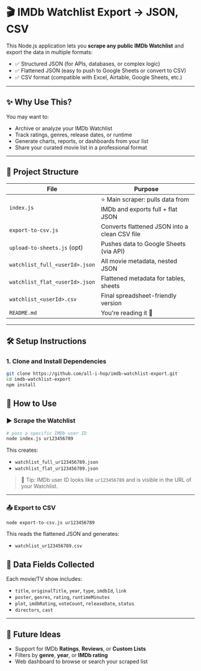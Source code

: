 # 🎬 IMDb Watchlist Export → JSON, CSV

This Node.js application lets you **scrape any public IMDb Watchlist** and export the data in multiple formats:

- ✅ Structured JSON (for APIs, databases, or complex logic)
- ✅ Flattened JSON (easy to push to Google Sheets or convert to CSV)
- ✅ CSV format (compatible with Excel, Airtable, Google Sheets, etc.)

---

## ✨ Why Use This?

You may want to:

- Archive or analyze your IMDb Watchlist
- Track ratings, genres, release dates, or runtime
- Generate charts, reports, or dashboards from your list
- Share your curated movie list in a professional format

---

## 🧱 Project Structure

| File | Purpose |
| --- | --- |
| `index.js` | ⭐ Main scraper: pulls data from IMDb and exports full + flat JSON |
| `export-to-csv.js` | Converts flattened JSON into a clean CSV file |
| `upload-to-sheets.js` (opt) | Pushes data to Google Sheets (via API) |
| `watchlist_full_<userId>.json` | All movie metadata, nested JSON |
| `watchlist_flat_<userId>.json` | Flattened metadata for tables, sheets |
| `watchlist_<userId>.csv` | Final spreadsheet-friendly version |
| `README.md` | You're reading it 🙂 |

---

## 🛠️ Setup Instructions

### 1. Clone and Install Dependencies

```bash
git clone https://github.com/all-i-hop/imdb-watchlist-export.git
cd imdb-watchlist-export
npm install
```


## 🚀 How to Use

### ▶ Scrape the Watchlist

```bash
# pass a specific IMDb user ID
node index.js ur123456789
```

This creates:

- `watchlist_full_ur123456789.json`
- `watchlist_flat_ur123456789.json`

> 🧠 Tip: IMDb user ID looks like `ur123456789` and is visible in the URL of your Watchlist.

---

### 📤 Export to CSV

```bash
node export-to-csv.js ur123456789
```

This reads the flattened JSON and generates:

- `watchlist_ur123456789.csv`


## 🧩 Data Fields Collected

Each movie/TV show includes:

- `title`, `originalTitle`, `year`, `type`, `imdbId`, `link`
- `poster`, `genres`, `rating`, `runtimeMinutes`
- `plot`, `imdbRating`, `voteCount`, `releaseDate`, `status`
- `directors`, `cast`


---

## 🧠 Future Ideas

- Support for IMDb **Ratings**, **Reviews**, or **Custom Lists**
- Filters by **genre**, **year**, or **IMDb rating**
- Web dashboard to browse or search your scraped list